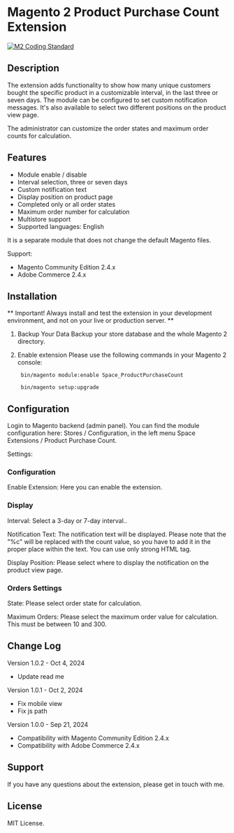# **Magento 2 Product Purchase Count Extension** #

[![M2 Coding Standard](https://github.com/AttilaSagiDev/product-purchase-count/actions/workflows/codesniffer-actions.yml/badge.svg)](https://github.com/AttilaSagiDev/product-purchase-count/actions/workflows/codesniffer-actions.yml)

## Description ##

The extension adds functionality to show how many unique customers bought the specific product in a customizable interval, in the last three or seven days. The module can be configured to set custom notification messages. It's also available to select two different positions on the product view page.

The administrator can customize the order states and maximum order counts for calculation.

## Features ##

- Module enable / disable
- Interval selection, three or seven days
- Custom notification text
- Display position on product page
- Completed only or all order states
- Maximum order number for calculation
- Multistore support
- Supported languages: English

It is a separate module that does not change the default Magento files.

Support:
- Magento Community Edition 2.4.x
- Adobe Commerce 2.4.x

## Installation ##

** Important! Always install and test the extension in your development environment, and not on your live or production server. **

1. Backup Your Data Backup your store database and the whole Magento 2 directory.

2. Enable extension Please use the following commands in your Magento 2 console:

   ```
    bin/magento module:enable Space_ProductPurchaseCount

    bin/magento setup:upgrade
    ```

## Configuration ##

Login to Magento backend (admin panel). You can find the module configuration here: Stores / Configuration, in the left menu Space Extensions / Product Purchase Count.

Settings:

### Configuration ###

Enable Extension: Here you can enable the extension.

### Display ###

Interval: Select a 3-day or 7-day interval..

Notification Text: The notification text will be displayed. Please note that the "%c" will be replaced with the count value, so you have to add it in the proper place within the text. You can use only strong HTML tag.

Display Position: Please select where to display the notification on the product view page.

### Orders Settings ###

State: Please select order state for calculation.

Maximum Orders: Please select the maximum order value for calculation. This must be between 10 and 300.

## Change Log ##

Version 1.0.2 - Oct 4, 2024
- Update read me

Version 1.0.1 - Oct 2, 2024
- Fix mobile view
- Fix js path

Version 1.0.0 - Sep 21, 2024
- Compatibility with Magento Community Edition 2.4.x
- Compatibility with Adobe Commerce 2.4.x

## Support ##

If you have any questions about the extension, please get in touch with me.

## License ##

MIT License.
